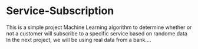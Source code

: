 # Service-Subscription
This is a simple project
Machine Learning algorithm to determine whether or not a customer will subscribe to a specific service based on randome data
In the next project, we will be using real data from a bank....